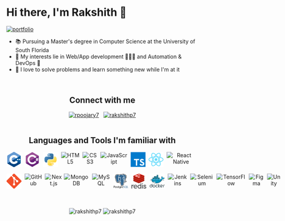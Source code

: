 # Hi there, I'm Rakshith 👋

[![portfolio](https://img.shields.io/website?label=rakshithp7.github.io&style=for-the-badge&url=https%3A%2F%2Frakshithp7.github.io)][portfolio]

- 📚 Pursuing a Master's degree in Computer Science at the University of South Florida
- 🌱 My interests lie in Web/App development 👨🏻‍💻 and Automation & DevOps 🤖
- 🎲 I love to solve problems and learn something new while I'm at it

<br />

<h2 align="center">Connect with me</h2>
<div align="center">
<a href="https://linkedin.com/in/rpoojary7" target="blank"><img src="https://raw.githubusercontent.com/rahuldkjain/github-profile-readme-generator/master/src/images/icons/Social/linked-in-alt.svg" alt="rpoojary7" height="30" /></a>&nbsp;&nbsp;
<a href="https://www.leetcode.com/rakshithp7" target="blank"><img src="https://raw.githubusercontent.com/rahuldkjain/github-profile-readme-generator/master/src/images/icons/Social/leet-code.svg" alt="rakshithp7" height="30" /></a>
</div>

<br />

<h2 align="center">Languages and Tools I'm familiar with</h2>
<div style="display: flex;" align="center">
  <img src="https://raw.githubusercontent.com/devicons/devicon/master/icons/cplusplus/cplusplus-original.svg" alt="C++" height="40"/>&nbsp;&nbsp;
  <img src="https://raw.githubusercontent.com/devicons/devicon/master/icons/csharp/csharp-original.svg" alt="C#" height="40"/>&nbsp;&nbsp;
  <img src="https://raw.githubusercontent.com/devicons/devicon/master/icons/python/python-original.svg" alt="Python" height="40"/>&nbsp;&nbsp;
  <img src="https://cdn.jsdelivr.net/gh/devicons/devicon/icons/html5/html5-original.svg" alt="HTML5" height="40"/>&nbsp;&nbsp;
  <img src="https://cdn.jsdelivr.net/gh/devicons/devicon/icons/css3/css3-original.svg" alt="CSS3" height="40"/>&nbsp;&nbsp;
  <img src="https://cdn.jsdelivr.net/gh/devicons/devicon/icons/javascript/javascript-original.svg" alt="JavaScript" height="40"/>&nbsp;&nbsp;
  <img src="https://raw.githubusercontent.com/devicons/devicon/master/icons/typescript/typescript-original.svg" alt="TypeScript" height="40"/>&nbsp;&nbsp;
  <img src="https://raw.githubusercontent.com/devicons/devicon/master/icons/react/react-original.svg" alt="React" height="40"/>&nbsp;&nbsp;
  <img src="https://lucide.dev/framework-logos/react-native.svg" alt="React Native" height="40"/>&nbsp;&nbsp;
</div>

<br />

<div style="display: flex;" align="center">
  <img src="https://raw.githubusercontent.com/devicons/devicon/master/icons/git/git-original.svg" alt="Git" height="40"/>&nbsp;&nbsp;
   <picture>
    <source media="(prefers-color-scheme: dark)" srcset="https://user-images.githubusercontent.com/3369400/139447912-e0f43f33-6d9f-45f8-be46-2df5bbc91289.png">
    <source media="(prefers-color-scheme: light)" srcset="https://user-images.githubusercontent.com/3369400/139448065-39a229ba-4b06-434b-bc67-616e2ed80c8f.png">
    <img src="https://user-images.githubusercontent.com/3369400/139448065-39a229ba-4b06-434b-bc67-616e2ed80c8f.png" alt="GitHub" height="40px" />
  </picture>&nbsp;&nbsp;
  <picture>
    <source media="(prefers-color-scheme: dark)"
            srcset="https://miro.medium.com/v2/resize:fit:576/1*yqQpg5pkNNY2NCdcmqVstw.png">
    <source media="(prefers-color-scheme: light)"
            srcset="https://cdn.jsdelivr.net/npm/simple-icons@v9/icons/nextdotjs.svg">
    <img src="https://cdn.worldvectorlogo.com/logos/nextjs-2.svg"
         alt="Next.js" height="40" />
  </picture>&nbsp;
  <img src="https://cdn.jsdelivr.net/gh/devicons/devicon/icons/mongodb/mongodb-original.svg" alt="MongoDB" height="40"/>&nbsp;&nbsp;
  <img src="https://cdn.jsdelivr.net/gh/devicons/devicon/icons/mysql/mysql-original.svg" alt="MySQL" height="40"/>&nbsp;&nbsp;
  <img src="https://raw.githubusercontent.com/devicons/devicon/master/icons/postgresql/postgresql-original-wordmark.svg" alt="PostgreSQL" height="40"/>&nbsp;&nbsp;
  <img src="https://raw.githubusercontent.com/devicons/devicon/master/icons/redis/redis-original-wordmark.svg" alt="Redis" height="40"/>&nbsp;&nbsp;
  <img src="https://raw.githubusercontent.com/devicons/devicon/master/icons/docker/docker-original-wordmark.svg" alt="Docker" height="40"/>&nbsp;&nbsp;
  <img src="https://www.vectorlogo.zone/logos/jenkins/jenkins-icon.svg" alt="Jenkins" height="40"/>&nbsp;&nbsp;
  <img src="https://raw.githubusercontent.com/detain/svg-logos/780f25886640cef088af994181646db2f6b1a3f8/svg/selenium-logo.svg" alt="Selenium" height="40"/>&nbsp;&nbsp;
  <img src="https://www.vectorlogo.zone/logos/tensorflow/tensorflow-icon.svg" alt="TensorFlow" height="40"/>&nbsp;&nbsp;
  <img src="https://www.vectorlogo.zone/logos/figma/figma-icon.svg" alt="Figma" height="40"/>&nbsp;&nbsp;
  <img src="https://www.vectorlogo.zone/logos/unity3d/unity3d-ar21~bgwhite.svg" alt="Unity" height="40"/>
</div>

<br />
<br />
<br />

<div align="center">
  <img src="https://github-readme-stats.vercel.app/api/top-langs?username=rakshithp7&show_icons=true&locale=en&layout=compact" alt="rakshithp7" />
  <img src="https://github-readme-stats.vercel.app/api?username=rakshithp7&show_icons=true&locale=en" alt="rakshithp7" />
</div>

[portfolio]: https://rakshithp7.github.io
